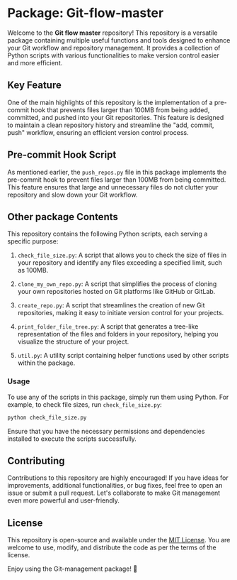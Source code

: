 # Package: Git-flow-master 

Welcome to the **Git flow master** repository! This repository is a versatile package containing multiple useful functions and tools designed to enhance your Git workflow and repository management. It provides a collection of Python scripts with various functionalities to make version control easier and more efficient.

## Key Feature

One of the main highlights of this repository is the implementation of a pre-commit hook that prevents files larger than 100MB from being added, committed, and pushed into your Git repositories. This feature is designed to maintain a clean repository history and streamline the "add, commit, push" workflow, ensuring an efficient version control process.

## Pre-commit Hook Script

As mentioned earlier, the `push_repos.py` file in this package implements the pre-commit hook to prevent files larger than 100MB from being committed. This feature ensures that large and unnecessary files do not clutter your repository and slow down your Git workflow.

## Other package Contents

This repository contains the following Python scripts, each serving a specific purpose:

1. `check_file_size.py`: A script that allows you to check the size of files in your repository and identify any files exceeding a specified limit, such as 100MB.

2. `clone_my_own_repo.py`: A script that simplifies the process of cloning your own repositories hosted on Git platforms like GitHub or GitLab.

3. `create_repo.py`: A script that streamlines the creation of new Git repositories, making it easy to initiate version control for your projects.

4. `print_folder_file_tree.py`: A script that generates a tree-like representation of the files and folders in your repository, helping you visualize the structure of your project.

5. `util.py`: A utility script containing helper functions used by other scripts within the package.

### Usage

To use any of the scripts in this package, simply run them using Python. For example, to check file sizes, run `check_file_size.py`:

```bash
python check_file_size.py
```

Ensure that you have the necessary permissions and dependencies installed to execute the scripts successfully.

## Contributing

Contributions to this repository are highly encouraged! If you have ideas for improvements, additional functionalities, or bug fixes, feel free to open an issue or submit a pull request. Let's collaborate to make Git management even more powerful and user-friendly.

## License

This repository is open-source and available under the [MIT License](LICENSE). You are welcome to use, modify, and distribute the code as per the terms of the license.

Enjoy using the Git-management package! 🚀
